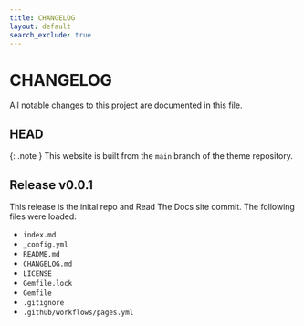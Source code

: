 ```yaml
---
title: CHANGELOG
layout: default
search_exclude: true
---
```


# CHANGELOG

All notable changes to this project are documented in this file.

## HEAD

{: .note }
This website is built from the `main` branch of the theme repository.

## Release v0.0.1

This release is the inital repo and Read The Docs site commit.
The following files were loaded:
- `index.md`
- `_config.yml`
- `README.md`
- `CHANGELOG.md`
- `LICENSE`
- `Gemfile.lock`
- `Gemfile`
- `.gitignore`
- `.github/workflows/pages.yml`
